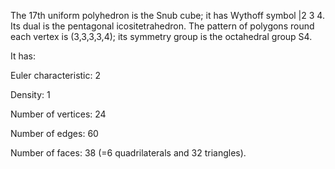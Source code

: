 The 17th uniform polyhedron is the Snub cube; it has Wythoff symbol |2 3
4. Its dual is the pentagonal icositetrahedron. The pattern of polygons
round each vertex is (3,3,3,3,4); its symmetry group is the octahedral
group S4.

It has:

Euler characteristic: 2

Density: 1

Number of vertices: 24

Number of edges: 60

Number of faces: 38 (=6 quadrilaterals and 32 triangles).
